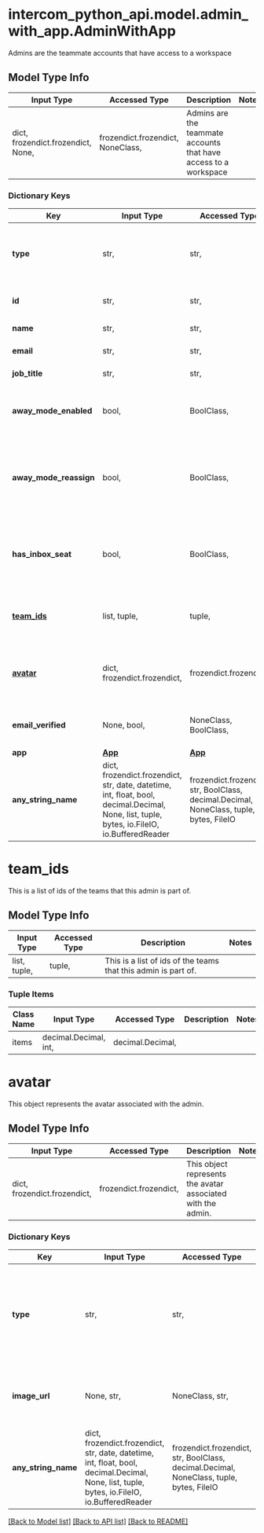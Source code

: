 # intercom_python_api.model.admin_with_app.AdminWithApp

Admins are the teammate accounts that have access to a workspace

## Model Type Info
Input Type | Accessed Type | Description | Notes
------------ | ------------- | ------------- | -------------
dict, frozendict.frozendict, None,  | frozendict.frozendict, NoneClass,  | Admins are the teammate accounts that have access to a workspace | 

### Dictionary Keys
Key | Input Type | Accessed Type | Description | Notes
------------ | ------------- | ------------- | ------------- | -------------
**type** | str,  | str,  | String representing the object&#x27;s type. Always has the value &#x60;admin&#x60;. | [optional] 
**id** | str,  | str,  | The id representing the admin. | [optional] 
**name** | str,  | str,  | The name of the admin. | [optional] 
**email** | str,  | str,  | The email of the admin. | [optional] 
**job_title** | str,  | str,  | The job title of the admin. | [optional] 
**away_mode_enabled** | bool,  | BoolClass,  | Identifies if this admin is currently set in away mode. | [optional] 
**away_mode_reassign** | bool,  | BoolClass,  | Identifies if this admin is set to automatically reassign new conversations to the apps default inbox. | [optional] 
**has_inbox_seat** | bool,  | BoolClass,  | Identifies if this admin has a paid inbox seat to restrict/allow features that require them. | [optional] 
**[team_ids](#team_ids)** | list, tuple,  | tuple,  | This is a list of ids of the teams that this admin is part of. | [optional] 
**[avatar](#avatar)** | dict, frozendict.frozendict,  | frozendict.frozendict,  | This object represents the avatar associated with the admin. | [optional] 
**email_verified** | None, bool,  | NoneClass, BoolClass,  | Identifies if this admin&#x27;s email is verified. | [optional] 
**app** | [**App**](App.md) | [**App**](App.md) |  | [optional] 
**any_string_name** | dict, frozendict.frozendict, str, date, datetime, int, float, bool, decimal.Decimal, None, list, tuple, bytes, io.FileIO, io.BufferedReader | frozendict.frozendict, str, BoolClass, decimal.Decimal, NoneClass, tuple, bytes, FileIO | any string name can be used but the value must be the correct type | [optional]

# team_ids

This is a list of ids of the teams that this admin is part of.

## Model Type Info
Input Type | Accessed Type | Description | Notes
------------ | ------------- | ------------- | -------------
list, tuple,  | tuple,  | This is a list of ids of the teams that this admin is part of. | 

### Tuple Items
Class Name | Input Type | Accessed Type | Description | Notes
------------- | ------------- | ------------- | ------------- | -------------
items | decimal.Decimal, int,  | decimal.Decimal,  |  | 

# avatar

This object represents the avatar associated with the admin.

## Model Type Info
Input Type | Accessed Type | Description | Notes
------------ | ------------- | ------------- | -------------
dict, frozendict.frozendict,  | frozendict.frozendict,  | This object represents the avatar associated with the admin. | 

### Dictionary Keys
Key | Input Type | Accessed Type | Description | Notes
------------ | ------------- | ------------- | ------------- | -------------
**type** | str,  | str,  | This is a string that identifies the type of the object. It will always have the value &#x60;avatar&#x60;. | [optional] if omitted the server will use the default value of "avatar"
**image_url** | None, str,  | NoneClass, str,  | This object represents the avatar associated with the admin. | [optional] 
**any_string_name** | dict, frozendict.frozendict, str, date, datetime, int, float, bool, decimal.Decimal, None, list, tuple, bytes, io.FileIO, io.BufferedReader | frozendict.frozendict, str, BoolClass, decimal.Decimal, NoneClass, tuple, bytes, FileIO | any string name can be used but the value must be the correct type | [optional]

[[Back to Model list]](../../README.md#documentation-for-models) [[Back to API list]](../../README.md#documentation-for-api-endpoints) [[Back to README]](../../README.md)

